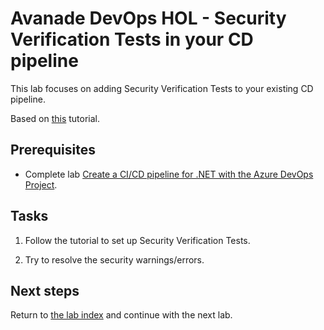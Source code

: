 # Avanade DevOps HOL - Security Verification Tests in your CD pipeline

This lab focuses on adding Security Verification Tests to your existing CD pipeline.

Based on [this](https://github.com/azsk/DevOpsKit-docs/blob/master/03-Security-In-CICD/Readme.md#enable-azsk-extension-for-your-vsts) tutorial.

## Prerequisites

- Complete lab [Create a CI/CD pipeline for .NET with the Azure DevOps Project](../azure-devops-project/README.md).

## Tasks

1. Follow the tutorial to set up Security Verification Tests.

1. Try to resolve the security warnings/errors.

## Next steps
Return to [the lab index](../README.md) and continue with the next lab.